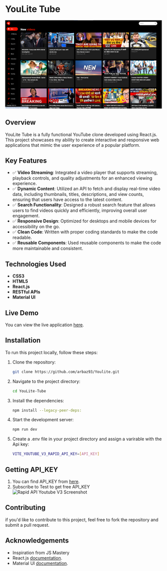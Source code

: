 # YouLite Tube  

![YouLite Tube Screenshot](https://github.com/arbaz93/Youlite/blob/main/portfolio-1y.png)  

## Overview  

YouLite Tube is a fully functional YouTube clone developed using React.js. This project showcases my ability to create interactive and responsive web applications that mimic the user experience of a popular platform.  

## Key Features  

- ✅ **Video Streaming**: Integrated a video player that supports streaming, playback controls, and quality adjustments for an enhanced viewing experience.  
- ✅ **Dynamic Content**: Utilized an API to fetch and display real-time video data, including thumbnails, titles, descriptions, and view counts, ensuring that users have access to the latest content.  
- ✅ **Search Functionality**: Designed a robust search feature that allows users to find videos quickly and efficiently, improving overall user engagement.  
- ✅ **Responsive Design**: Optimized for desktops and mobile devices for accessibility on the go.  
- ✅ **Clean Code**: Written with proper coding standards to make the code readable.  
- ✅ **Reusable Components**: Used reusable components to make the code more maintainable and consistent.  

## Technologies Used  

- **CSS3**  
- **HTML5**  
- **React.js**  
- **RESTful APIs**  
- **Material UI**  

## Live Demo  

You can view the live application [here](https://youlite-tube.netlify.app/).  

## Installation  

To run this project locally, follow these steps:  

1. Clone the repository:  
   ```bash  
   git clone https://github.com/arbaz93/Youlite.git
2. Navigate to the project directory: 
   ```bash  
   cd YouLite-Tube
3. Install the dependencies:
   ```bash  
   npm install --legacy-peer-deps:
4. Start the development server: 
   ```bash  
   npm run dev
5. Create a .env file in your project directory and assign a varirable with the Api key: 
   ```bash  
   VITE_YOUTUBE_V3_RAPID_API_KEY=[API_KEY]
## Getting API_KEY
1. You can find API_KEY from [here](https://rapidapi.com/ytdlfree/api/youtube-v31?utm_source=youtube.com%2FJavaScriptMastery&utm_medium=referral&utm_campaign=DevRel).
2. Subscribe to Test to get free API_KEY
![Rapid API Youtube V3 Screenshot](https://github.com/arbaz93/Youlite/blob/main/rapidapi.png)

## Contributing 

if you'd like to contribute to this project, feel free to fork the repository and submit a pull request. 

## Acknowledgements

- Inspiration from JS Mastery
- React.js [documentation](https://legacy.reactjs.org/docs/getting-started.html).  
- Material UI [documentation](https://mui.com/material-ui/getting-started/).  
